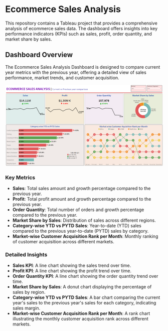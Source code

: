 # Ecommerce Sales Analysis

This repository contains a Tableau project that provides a comprehensive analysis of ecommerce sales data. The dashboard offers insights into key performance indicators (KPIs) such as sales, profit, order quantity, and market share by sales.

## Dashboard Overview

The Ecommerce Sales Analysis Dashboard is designed to compare current year metrics with the previous year, offering a detailed view of sales performance, market trends, and customer acquisition.

![Ecommerce Sales Analysis Dashboard](./Ecommerce-Sales/Ecommerce-Sales.png)

### Key Metrics

- **Sales**: Total sales amount and growth percentage compared to the previous year.
- **Profit**: Total profit amount and growth percentage compared to the previous year.
- **Order Quantity**: Total number of orders and growth percentage compared to the previous year.
- **Market Share by Sales**: Distribution of sales across different regions.
- **Category-wise YTD vs PYTD Sales**: Year-to-date (YTD) sales compared to the previous year-to-date (PYTD) sales by category.
- **Market-wise Customer Acquisition Rank per Month**: Monthly ranking of customer acquisition across different markets.

### Detailed Insights

- **Sales KPI**: A line chart showing the sales trend over time.
- **Profit KPI**: A line chart showing the profit trend over time.
- **Order Quantity KPI**: A line chart showing the order quantity trend over time.
- **Market Share by Sales**: A donut chart displaying the percentage of sales by region.
- **Category-wise YTD vs PYTD Sales**: A bar chart comparing the current year's sales to the previous year's sales for each category, indicating sales margin.
- **Market-wise Customer Acquisition Rank per Month**: A rank chart illustrating the monthly customer acquisition rank across different markets.
